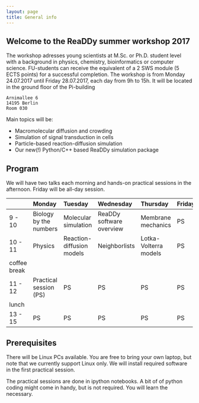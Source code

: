 ```yaml
---
layout: page
title: General info
---
```

## Welcome to the ReaDDy summer workshop 2017
The workshop adresses young scientists at M.Sc. or Ph.D. student level with a background in physics, chemistry, bioinformatics or computer science. FU-students can receive the equivalent of a 2 SWS module (5 ECTS points) for a successful completion.
The workshop is from Monday 24.07.2017 until Friday 28.07.2017, each day from 9h to 15h.
It will be located in the ground floor of the Pi-building
```
Arnimallee 6
14195 Berlin
Room 030
```
Main topics will be:
- Macromolecular diffusion and crowding
- Simulation of signal transduction in cells
- Particle-based reaction-diffusion simulation
- Our new(!) Python/C++ based ReaDDy simulation package


## Program
We will have two talks each morning and hands-on practical sessions in the afternoon. Friday will be all-day session.

|              | Monday                 | Tuesday                   | Wednesday                | Thursday              | Friday |
|:-------------|:-----------------------|:--------------------------|:-------------------------|:----------------------|:-------|
| 9 - 10       | Biology by the numbers | Molecular simulation      | ReaDDy software overview | Membrane mechanics    | PS     |
| 10 - 11      | Physics                | Reaction-diffusion models | Neighborlists            | Lotka-Volterra models | PS     |
| coffee break |                        |                           |                          |                       |        |
| 11 - 12      | Practical session (PS) | PS                        | PS                       | PS                    | PS     |
| lunch        |                        |                           |                          |                       |        |
| 13 - 15      | PS                     | PS                        | PS                       | PS                    | PS     |



## Prerequisites
There will be Linux PCs available. You are free to bring your own laptop, but note that we currently support Linux only.
We will install required software in the first practical session.

The practical sessions are done in ipython notebooks. A bit of of python coding might come in handy, but is not required. You will learn the necessary.

